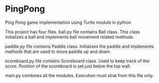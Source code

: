 # PingPong
Ping Pong game implementation using Turtle module in python

This project has four files.
ball.py file contains Ball class. This class initializes a ball and implements ball movement related methods.

paddle.py file contains Paddle class. Initializes the paddle and implements methods that are used to move paddle up and down.

scoreboard.py file contains Scoreboard class. Used to keep track of the score. Position of the scoreboard is set just below the top wall.

main.py combines all the modules. Execution must strat from this file only.

